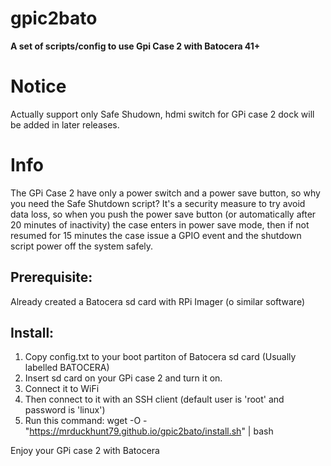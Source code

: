 # gpic2bato
**A set of scripts/config to use Gpi Case 2 with Batocera 41+**

# Notice
Actually support only Safe Shudown, hdmi switch for GPi case 2 dock will be added in later releases.

# Info
The GPi Case 2 have only a power switch and a power save button, so why you need the Safe Shutdown script?
It's a security measure to try avoid data loss, so when you push the power save button (or automatically after 20 minutes of inactivity) the case enters in power save mode, then if not resumed for 15 minutes the case issue a GPIO event and the shutdown script power off the system safely.

## Prerequisite:
Already created a Batocera sd card with RPi Imager (o similar software)

## Install:

1) Copy config.txt to your boot partiton of Batocera sd card (Usually labelled BATOCERA)
2) Insert sd card on your GPi case 2 and turn it on.
3) Connect it to WiFi
4) Then connect to it with an SSH client (default user is 'root' and password is 'linux')
5) Run this command:
    wget -O - "https://mrduckhunt79.github.io/gpic2bato/install.sh" | bash

Enjoy your GPi case 2 with Batocera
